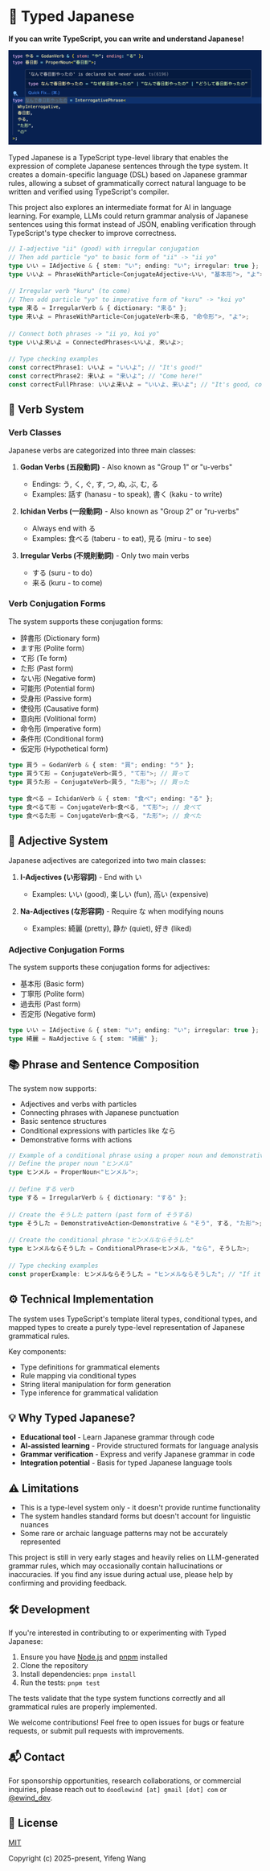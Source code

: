 # 🌸 Typed Japanese

**If you can write TypeScript, you can write and understand Japanese!**

![demo](./images/demo.png)

Typed Japanese is a TypeScript type-level library that enables the expression of complete Japanese sentences through the type system. It creates a domain-specific language (DSL) based on Japanese grammar rules, allowing a subset of grammatically correct natural language to be written and verified using TypeScript's compiler.

This project also explores an intermediate format for AI in language learning. For example, LLMs could return grammar analysis of Japanese sentences using this format instead of JSON, enabling verification through TypeScript's type checker to improve correctness.

```typescript
// I-adjective "ii" (good) with irregular conjugation
// Then add particle "yo" to basic form of "ii" -> "ii yo"
type いい = IAdjective & { stem: "い"; ending: "い"; irregular: true };
type いいよ = PhraseWithParticle<ConjugateAdjective<いい, "基本形">, "よ">;

// Irregular verb "kuru" (to come)
// Then add particle "yo" to imperative form of "kuru" -> "koi yo"
type 来る = IrregularVerb & { dictionary: "来る" };
type 来いよ = PhraseWithParticle<ConjugateVerb<来る, "命令形">, "よ">;

// Connect both phrases -> "ii yo, koi yo"
type いいよ来いよ = ConnectedPhrases<いいよ, 来いよ>;

// Type checking examples
const correctPhrase1: いいよ = "いいよ"; // "It's good!"
const correctPhrase2: 来いよ = "来いよ"; // "Come here!"
const correctFullPhrase: いいよ来いよ = "いいよ、来いよ"; // "It's good, come here!"
```

## 🤖 Verb System

### Verb Classes

Japanese verbs are categorized into three main classes:

1. **Godan Verbs (五段動詞)** - Also known as "Group 1" or "u-verbs"

   - Endings: う, く, ぐ, す, つ, ぬ, ぶ, む, る
   - Examples: 話す (hanasu - to speak), 書く (kaku - to write)

2. **Ichidan Verbs (一段動詞)** - Also known as "Group 2" or "ru-verbs"

   - Always end with る
   - Examples: 食べる (taberu - to eat), 見る (miru - to see)

3. **Irregular Verbs (不規則動詞)** - Only two main verbs
   - する (suru - to do)
   - 来る (kuru - to come)

### Verb Conjugation Forms

The system supports these conjugation forms:

- 辞書形 (Dictionary form)
- ます形 (Polite form)
- て形 (Te form)
- た形 (Past form)
- ない形 (Negative form)
- 可能形 (Potential form)
- 受身形 (Passive form)
- 使役形 (Causative form)
- 意向形 (Volitional form)
- 命令形 (Imperative form)
- 条件形 (Conditional form)
- 仮定形 (Hypothetical form)

```typescript
type 買う = GodanVerb & { stem: "買"; ending: "う" };
type 買うて形 = ConjugateVerb<買う, "て形">; // 買って
type 買うた形 = ConjugateVerb<買う, "た形">; // 買った

type 食べる = IchidanVerb & { stem: "食べ"; ending: "る" };
type 食べるて形 = ConjugateVerb<食べる, "て形">; // 食べて
type 食べるた形 = ConjugateVerb<食べる, "た形">; // 食べた
```

## 🎨 Adjective System

Japanese adjectives are categorized into two main classes:

1. **I-Adjectives (い形容詞)** - End with い

   - Examples: いい (good), 楽しい (fun), 高い (expensive)

2. **Na-Adjectives (な形容詞)** - Require な when modifying nouns
   - Examples: 綺麗 (pretty), 静か (quiet), 好き (liked)

### Adjective Conjugation Forms

The system supports these conjugation forms for adjectives:

- 基本形 (Basic form)
- 丁寧形 (Polite form)
- 過去形 (Past form)
- 否定形 (Negative form)

```typescript
type いい = IAdjective & { stem: "い"; ending: "い"; irregular: true };
type 綺麗 = NaAdjective & { stem: "綺麗" };
```

## 📚 Phrase and Sentence Composition

The system now supports:

- Adjectives and verbs with particles
- Connecting phrases with Japanese punctuation
- Basic sentence structures
- Conditional expressions with particles like なら
- Demonstrative forms with actions

```typescript
// Example of a conditional phrase using a proper noun and demonstrative action
// Define the proper noun "ヒンメル"
type ヒンメル = ProperNoun<"ヒンメル">;

// Define する verb
type する = IrregularVerb & { dictionary: "する" };

// Create the そうした pattern (past form of そうする)
type そうした = DemonstrativeAction<Demonstrative & "そう", する, "た形">;

// Create the conditional phrase "ヒンメルならそうした"
type ヒンメルならそうした = ConditionalPhrase<ヒンメル, "なら", そうした>;

// Type checking examples
const properExample: ヒンメルならそうした = "ヒンメルならそうした"; // "If it were Himmel, I would do so"
```

## ⚙️ Technical Implementation

The system uses TypeScript's template literal types, conditional types, and mapped types to create a purely type-level representation of Japanese grammatical rules.

Key components:

- Type definitions for grammatical elements
- Rule mapping via conditional types
- String literal manipulation for form generation
- Type inference for grammatical validation

## 💡 Why Typed Japanese?

- **Educational tool** - Learn Japanese grammar through code
- **AI-assisted learning** - Provide structured formats for language analysis
- **Grammar verification** - Express and verify Japanese grammar in code
- **Integration potential** - Basis for typed Japanese language tools

## ⚠️ Limitations

- This is a type-level system only - it doesn't provide runtime functionality
- The system handles standard forms but doesn't account for linguistic nuances
- Some rare or archaic language patterns may not be accurately represented

This project is still in very early stages and heavily relies on LLM-generated grammar rules, which may occasionally contain hallucinations or inaccuracies. If you find any issue during actual use, please help by confirming and providing feedback.

## 🛠️ Development

If you're interested in contributing to or experimenting with Typed Japanese:

1. Ensure you have [Node.js](https://nodejs.org/) and [pnpm](https://pnpm.io/) installed
2. Clone the repository
3. Install dependencies: `pnpm install`
4. Run the tests: `pnpm test`

The tests validate that the type system functions correctly and all grammatical rules are properly implemented.

We welcome contributions! Feel free to open issues for bugs or feature requests, or submit pull requests with improvements.

## 📬 Contact

For sponsorship opportunities, research collaborations, or commercial inquiries, please reach out to `doodlewind [at] gmail [dot] com` or [@ewind_dev](https://x.com/ewind_dev).

## 📄 License

[MIT](https://opensource.org/licenses/MIT)

Copyright (c) 2025-present, Yifeng Wang
